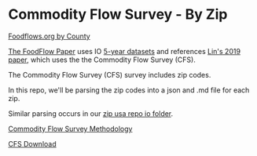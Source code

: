 # Commodity Flow Survey - By Zip

[Foodflows.org by County](https://foodflows.org/)  

[The FoodFlow Paper](https://iopscience.iop.org/article/10.1088/1748-9326/ac5270) uses IO [5-year datasets](https://databank.illinois.edu/datasets/IDB-9585947) and references [Lin's 2019 paper](http://mkonar.cee.illinois.edu/36_Lin_ERL_2019.pdf), which uses the the Commodity Flow Survey (CFS).

The Commodity Flow Survey (CFS) survey includes zip codes.  

In this repo, we'll be parsing the zip codes into a json and .md file for each zip.  

Similar parsing occurs in our [zip usa repo io folder](https://github.com/modelearth/zip/tree/master/io).

[Commodity Flow Survey
Methodology](https://www2.census.gov/programs-surveys/cfs/technical-documentation/methodology/2017cfsmethodology.pdf)

[CFS Download](https://www.census.gov/data/datasets/2017/econ/cfs/historical-datasets.html)
